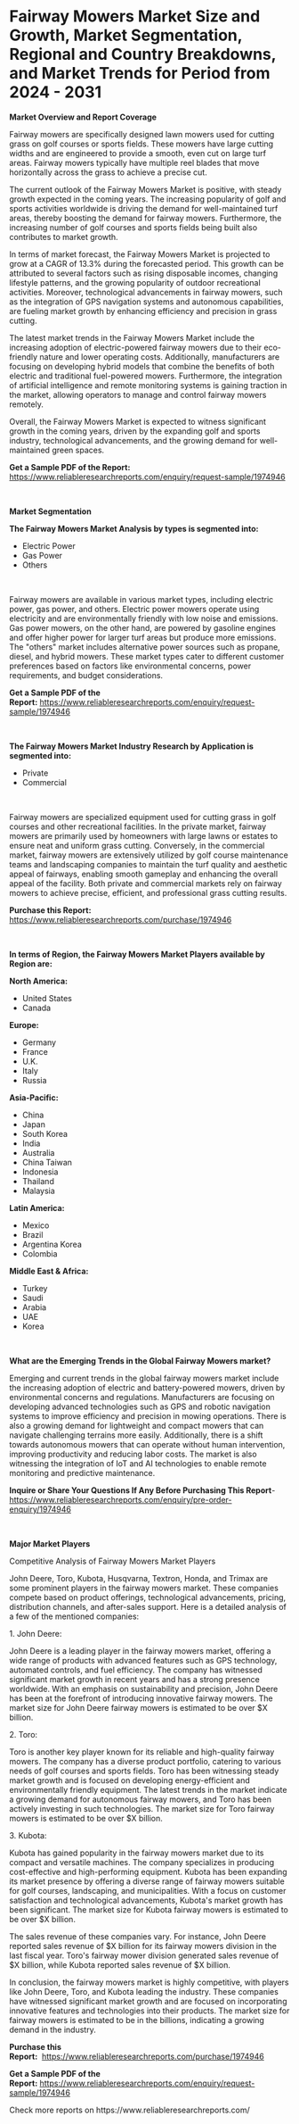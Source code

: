 <p><h1>Fairway Mowers Market Size and Growth, Market Segmentation, Regional and Country Breakdowns, and Market Trends for Period from 2024 -  2031</h1></p><p><strong>Market Overview and Report Coverage</strong></p>
<p><p>Fairway mowers are specifically designed lawn mowers used for cutting grass on golf courses or sports fields. These mowers have large cutting widths and are engineered to provide a smooth, even cut on large turf areas. Fairway mowers typically have multiple reel blades that move horizontally across the grass to achieve a precise cut.</p><p>The current outlook of the Fairway Mowers Market is positive, with steady growth expected in the coming years. The increasing popularity of golf and sports activities worldwide is driving the demand for well-maintained turf areas, thereby boosting the demand for fairway mowers. Furthermore, the increasing number of golf courses and sports fields being built also contributes to market growth.</p><p>In terms of market forecast, the Fairway Mowers Market is projected to grow at a CAGR of 13.3% during the forecasted period. This growth can be attributed to several factors such as rising disposable incomes, changing lifestyle patterns, and the growing popularity of outdoor recreational activities. Moreover, technological advancements in fairway mowers, such as the integration of GPS navigation systems and autonomous capabilities, are fueling market growth by enhancing efficiency and precision in grass cutting.</p><p>The latest market trends in the Fairway Mowers Market include the increasing adoption of electric-powered fairway mowers due to their eco-friendly nature and lower operating costs. Additionally, manufacturers are focusing on developing hybrid models that combine the benefits of both electric and traditional fuel-powered mowers. Furthermore, the integration of artificial intelligence and remote monitoring systems is gaining traction in the market, allowing operators to manage and control fairway mowers remotely.</p><p>Overall, the Fairway Mowers Market is expected to witness significant growth in the coming years, driven by the expanding golf and sports industry, technological advancements, and the growing demand for well-maintained green spaces.</p></p>
<p><strong>Get a Sample PDF of the Report:</strong> <a href="https://www.reliableresearchreports.com/enquiry/request-sample/1974946">https://www.reliableresearchreports.com/enquiry/request-sample/1974946</a></p>
<p>&nbsp;</p>
<p><strong>Market Segmentation</strong></p>
<p><strong>The Fairway Mowers Market Analysis by types is segmented into:</strong></p>
<p><ul><li>Electric Power</li><li>Gas Power</li><li>Others</li></ul></p>
<p>&nbsp;</p>
<p><p>Fairway mowers are available in various market types, including electric power, gas power, and others. Electric power mowers operate using electricity and are environmentally friendly with low noise and emissions. Gas power mowers, on the other hand, are powered by gasoline engines and offer higher power for larger turf areas but produce more emissions. The "others" market includes alternative power sources such as propane, diesel, and hybrid mowers. These market types cater to different customer preferences based on factors like environmental concerns, power requirements, and budget considerations.</p></p>
<p><strong>Get a Sample PDF of the Report:</strong>&nbsp;<a href="https://www.reliableresearchreports.com/enquiry/request-sample/1974946">https://www.reliableresearchreports.com/enquiry/request-sample/1974946</a></p>
<p>&nbsp;</p>
<p><strong>The Fairway Mowers Market Industry Research by Application is segmented into:</strong></p>
<p><ul><li>Private</li><li>Commercial</li></ul></p>
<p>&nbsp;</p>
<p><p>Fairway mowers are specialized equipment used for cutting grass in golf courses and other recreational facilities. In the private market, fairway mowers are primarily used by homeowners with large lawns or estates to ensure neat and uniform grass cutting. Conversely, in the commercial market, fairway mowers are extensively utilized by golf course maintenance teams and landscaping companies to maintain the turf quality and aesthetic appeal of fairways, enabling smooth gameplay and enhancing the overall appeal of the facility. Both private and commercial markets rely on fairway mowers to achieve precise, efficient, and professional grass cutting results.</p></p>
<p><strong>Purchase this Report:</strong>&nbsp; <a href="https://www.reliableresearchreports.com/purchase/1974946">https://www.reliableresearchreports.com/purchase/1974946</a></p>
<p>&nbsp;</p>
<p><strong>In terms of Region, the Fairway Mowers Market Players available by Region are:</strong></p>
<p>
    <p> <strong> North America: </strong>
        <ul>
            <li>United States</li>
            <li>Canada</li>
        </ul>
        </p> 
    <p> <strong> Europe: </strong>
        <ul>
            <li>Germany</li>
            <li>France</li>
            <li>U.K.</li>
            <li>Italy</li>
            <li>Russia</li>
        </ul>
        </p> 
    <p> <strong> Asia-Pacific: </strong>
        <ul>
            <li>China</li>
            <li>Japan</li>
            <li>South Korea</li>
            <li>India</li>
            <li>Australia</li>
            <li>China Taiwan</li>
            <li>Indonesia</li>
            <li>Thailand</li>
            <li>Malaysia</li>
        </ul>
        </p> 
    <p> <strong> Latin America: </strong>
        <ul>
            <li>Mexico</li>
            <li>Brazil</li>
            <li>Argentina Korea</li>
            <li>Colombia</li>
        </ul>
        </p> 
    <p> <strong> Middle East & Africa: </strong>
        <ul>
            <li>Turkey</li>
            <li>Saudi</li>
            <li>Arabia</li>
            <li>UAE</li>
            <li>Korea</li>
        </ul>
    </p>
    </p>
<p>&nbsp;</p>
<p><strong>What are the Emerging Trends in the Global Fairway Mowers market?</strong></p>
<p><p>Emerging and current trends in the global fairway mowers market include the increasing adoption of electric and battery-powered mowers, driven by environmental concerns and regulations. Manufacturers are focusing on developing advanced technologies such as GPS and robotic navigation systems to improve efficiency and precision in mowing operations. There is also a growing demand for lightweight and compact mowers that can navigate challenging terrains more easily. Additionally, there is a shift towards autonomous mowers that can operate without human intervention, improving productivity and reducing labor costs. The market is also witnessing the integration of IoT and AI technologies to enable remote monitoring and predictive maintenance.</p></p>
<p><strong>Inquire or Share Your Questions If Any Before Purchasing This Report</strong>- <a href="https://www.reliableresearchreports.com/enquiry/pre-order-enquiry/1974946">https://www.reliableresearchreports.com/enquiry/pre-order-enquiry/1974946</a></p>
<p>&nbsp;</p>
<p><strong>Major Market Players</strong></p>
<p><p>Competitive Analysis of Fairway Mowers Market Players</p><p>John Deere, Toro, Kubota, Husqvarna, Textron, Honda, and Trimax are some prominent players in the fairway mowers market. These companies compete based on product offerings, technological advancements, pricing, distribution channels, and after-sales support. Here is a detailed analysis of a few of the mentioned companies:</p><p>1. John Deere:</p><p>John Deere is a leading player in the fairway mowers market, offering a wide range of products with advanced features such as GPS technology, automated controls, and fuel efficiency. The company has witnessed significant market growth in recent years and has a strong presence worldwide. With an emphasis on sustainability and precision, John Deere has been at the forefront of introducing innovative fairway mowers. The market size for John Deere fairway mowers is estimated to be over $X billion.</p><p>2. Toro:</p><p>Toro is another key player known for its reliable and high-quality fairway mowers. The company has a diverse product portfolio, catering to various needs of golf courses and sports fields. Toro has been witnessing steady market growth and is focused on developing energy-efficient and environmentally friendly equipment. The latest trends in the market indicate a growing demand for autonomous fairway mowers, and Toro has been actively investing in such technologies. The market size for Toro fairway mowers is estimated to be over $X billion.</p><p>3. Kubota:</p><p>Kubota has gained popularity in the fairway mowers market due to its compact and versatile machines. The company specializes in producing cost-effective and high-performing equipment. Kubota has been expanding its market presence by offering a diverse range of fairway mowers suitable for golf courses, landscaping, and municipalities. With a focus on customer satisfaction and technological advancements, Kubota's market growth has been significant. The market size for Kubota fairway mowers is estimated to be over $X billion.</p><p>The sales revenue of these companies vary. For instance, John Deere reported sales revenue of $X billion for its fairway mowers division in the last fiscal year. Toro's fairway mower division generated sales revenue of $X billion, while Kubota reported sales revenue of $X billion.</p><p>In conclusion, the fairway mowers market is highly competitive, with players like John Deere, Toro, and Kubota leading the industry. These companies have witnessed significant market growth and are focused on incorporating innovative features and technologies into their products. The market size for fairway mowers is estimated to be in the billions, indicating a growing demand in the industry.</p></p>
<p><strong>Purchase this Report:</strong>&nbsp;&nbsp;<a href="https://www.reliableresearchreports.com/purchase/1974946">https://www.reliableresearchreports.com/purchase/1974946</a></p>
<p></p>
<p><strong>Get a Sample PDF of the Report:</strong>&nbsp;<a href="https://www.reliableresearchreports.com/enquiry/request-sample/1974946">https://www.reliableresearchreports.com/enquiry/request-sample/1974946</a></p>
<p>Check more reports on https://www.reliableresearchreports.com/</p>